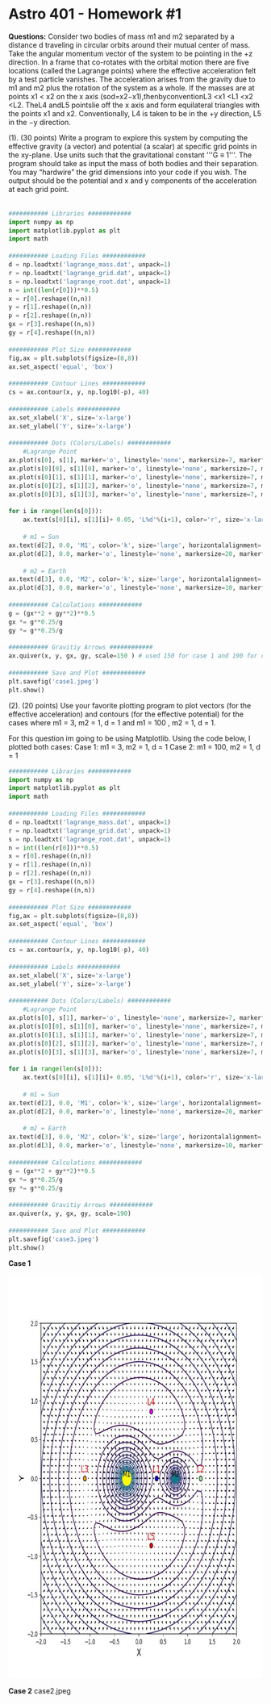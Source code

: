# Astro 401 - Homework #1

**Questions:** Consider two bodies of mass m1 and m2 separated by a distance d traveling in circular orbits around their mutual center of mass. Take the angular momentum vector of the system to be pointing in the +z direction. In a frame that co-rotates with the orbital motion there are five locations (called the Lagrange points) where the effective acceleration felt by a test particle vanishes. The acceleration arises from the gravity due to m1 and m2 plus the rotation of the system as a whole. If the masses are at points x1 < x2 on the x axis (sod=x2−x1),thenbyconventionL3 <x1 <L1 <x2 <L2. TheL4 andL5 pointslie off the x axis and form equilateral triangles with the points x1 and x2. Conventionally, L4 is taken to be in the +y direction, L5 in the −y direction.

(1). (30 points) Write a program to explore this system by computing the effective gravity (a vector) and potential (a scalar) at specific grid points in the xy-plane. Use units such that the gravitational constant '''G ≡ 1'''. The program should take as input the mass of both bodies and their separation. You may “hardwire” the grid dimensions into your code if you wish. The output should be the potential and x and y components of the acceleration at each grid point.

``` python

########### Libraries ############
import numpy as np
import matplotlib.pyplot as plt
import math

########### Loading Files ############
d = np.loadtxt('lagrange_mass.dat', unpack=1)
r = np.loadtxt('lagrange_grid.dat', unpack=1)
s = np.loadtxt('lagrange_root.dat', unpack=1)
n = int((len(r[0]))**0.5)
x = r[0].reshape((n,n))
y = r[1].reshape((n,n))
p = r[2].reshape((n,n))
gx = r[3].reshape((n,n))
gy = r[4].reshape((n,n))

########### Plot Size ############
fig,ax = plt.subplots(figsize=(8,8))
ax.set_aspect('equal', 'box')

########### Contour Lines ############
cs = ax.contour(x, y, np.log10(-p), 40)

########### Labels ############
ax.set_xlabel('X', size='x-large')
ax.set_ylabel('Y', size='x-large')

########### Dots (Colors/Labels) ############
    #Lagrange Point 
ax.plot(s[0], s[1], marker='o', linestyle='none', markersize=7, markerfacecolor='r', markeredgecolor='k')
ax.plot(s[0][0], s[1][0], marker='o', linestyle='none', markersize=7, markerfacecolor='blue', markeredgecolor='k')
ax.plot(s[0][1], s[1][1], marker='o', linestyle='none', markersize=7, markerfacecolor='lightgreen', markeredgecolor='k')
ax.plot(s[0][2], s[1][2], marker='o', linestyle='none', markersize=7, markerfacecolor='orange', markeredgecolor='k')
ax.plot(s[0][3], s[1][3], marker='o', linestyle='none', markersize=7, markerfacecolor='magenta', markeredgecolor='k')
    
for i in range(len(s[0])):
    ax.text(s[0][i], s[1][i]+ 0.05, 'L%d'%(i+1), color='r', size='x-large', horizontalalignment='center', verticalalignment='bottom')
    
    # m1 = Sun
ax.text(d[2], 0.0, 'M1', color='k', size='large', horizontalalignment='center', verticalalignment='bottom')
ax.plot(d[2], 0.0, marker='o', linestyle='none', markersize=20, markerfacecolor='yellow', markeredgecolor='yellow')
    
    # m2 = Earth
ax.text(d[3], 0.0, 'M2', color='k', size='large', horizontalalignment='center', verticalalignment='bottom')
ax.plot(d[3], 0.0, marker='o', linestyle='none', markersize=10, markerfacecolor='teal', markeredgecolor='teal')

########### Calculations ############
g = (gx**2 + gy**2)**0.5
gx *= g**0.25/g
gy *= g**0.25/g

########### Gravitiy Arrows ############
ax.quiver(x, y, gx, gy, scale=150 ) # used 150 for case 1 and 190 for case 2

########### Save and Plot ############
plt.savefig('case1.jpeg')
plt.show()
```

(2). (20 points) Use your favorite plotting program to plot vectors (for the effective acceleration) and contours (for the effective potential) for the cases where m1 = 3, m2 = 1, d = 1 and m1 = 100 , m2 = 1, d = 1.

 For this question im going to be using Matplotlib. 
 Using the code below, I plotted both cases:
    Case 1: m1 = 3,   m2 = 1, d = 1 
    Case 2: m1 = 100, m2 = 1, d = 1
 
``` python
########### Libraries ############
import numpy as np
import matplotlib.pyplot as plt
import math

########### Loading Files ############
d = np.loadtxt('lagrange_mass.dat', unpack=1)
r = np.loadtxt('lagrange_grid.dat', unpack=1)
s = np.loadtxt('lagrange_root.dat', unpack=1)
n = int((len(r[0]))**0.5)
x = r[0].reshape((n,n))
y = r[1].reshape((n,n))
p = r[2].reshape((n,n))
gx = r[3].reshape((n,n))
gy = r[4].reshape((n,n))

########### Plot Size ############
fig,ax = plt.subplots(figsize=(8,8))
ax.set_aspect('equal', 'box')

########### Contour Lines ############
cs = ax.contour(x, y, np.log10(-p), 40)

########### Labels ############
ax.set_xlabel('X', size='x-large')
ax.set_ylabel('Y', size='x-large')

########### Dots (Colors/Labels) ############
    #Lagrange Point 
ax.plot(s[0], s[1], marker='o', linestyle='none', markersize=7, markerfacecolor='r', markeredgecolor='k')
ax.plot(s[0][0], s[1][0], marker='o', linestyle='none', markersize=7, markerfacecolor='blue', markeredgecolor='k')
ax.plot(s[0][1], s[1][1], marker='o', linestyle='none', markersize=7, markerfacecolor='lightgreen', markeredgecolor='k')
ax.plot(s[0][2], s[1][2], marker='o', linestyle='none', markersize=7, markerfacecolor='orange', markeredgecolor='k')
ax.plot(s[0][3], s[1][3], marker='o', linestyle='none', markersize=7, markerfacecolor='magenta', markeredgecolor='k')
    
for i in range(len(s[0])):
    ax.text(s[0][i], s[1][i]+ 0.05, 'L%d'%(i+1), color='r', size='x-large', horizontalalignment='center', verticalalignment='bottom')
    
    # m1 = Sun
ax.text(d[2], 0.0, 'M1', color='k', size='large', horizontalalignment='center', verticalalignment='bottom')
ax.plot(d[2], 0.0, marker='o', linestyle='none', markersize=20, markerfacecolor='yellow', markeredgecolor='yellow')
    
    # m2 = Earth
ax.text(d[3], 0.0, 'M2', color='k', size='large', horizontalalignment='center', verticalalignment='bottom')
ax.plot(d[3], 0.0, marker='o', linestyle='none', markersize=10, markerfacecolor='teal', markeredgecolor='k')

########### Calculations ############
g = (gx**2 + gy**2)**0.5
gx *= g**0.25/g
gy *= g**0.25/g

########### Gravitiy Arrows ############
ax.quiver(x, y, gx, gy, scale=190)

########### Save and Plot ############
plt.savefig('case3.jpeg')
plt.show()
```

**Case 1**

 <img src="https://github.com/shivpvtel/Astro401homework1/blob/main/case%201/case1.jpeg" width="800" height="800"/>

**Case 2**
case2.jpeg
